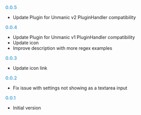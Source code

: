 
**<span style="color:#56adda">0.0.5</span>**
- Update Plugin for Unmanic v2 PluginHandler compatibility

**<span style="color:#56adda">0.0.4</span>**
- Update Plugin for Unmanic v1 PluginHandler compatibility
- Update icon
- Improve description with more regex examples

**<span style="color:#56adda">0.0.3</span>**
- Update icon link

**<span style="color:#56adda">0.0.2</span>**
- Fix issue with settings not showing as a textarea input

**<span style="color:#56adda">0.0.1</span>**
- Initial version
